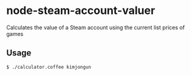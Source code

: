 node-steam-account-valuer
=========================
Calculates the value of a Steam account using the current list prices of games

Usage
-----
    $ ./calculator.coffee kimjongun
